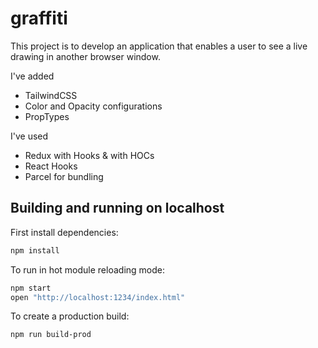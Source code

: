 # graffiti

This project is to develop an application that enables a user to see a live drawing in another browser window.

I've added 
* TailwindCSS
* Color and Opacity configurations
* PropTypes
  
I've used
* Redux with Hooks & with HOCs
* React Hooks
* Parcel for bundling

## Building and running on localhost

First install dependencies:

```sh
npm install
```

To run in hot module reloading mode:

```sh
npm start
open "http://localhost:1234/index.html"
```

To create a production build:

```sh
npm run build-prod
```
